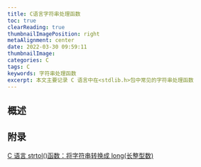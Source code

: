 ```yaml
---
title: C语言字符串处理函数
toc: true
clearReading: true
thumbnailImagePosition: right
metaAlignment: center
date: 2022-03-30 09:59:11
thumbnailImage:
categories: C
tags: C
keywords: 字符串处理函数
excerpt: 本文主要记录 C 语言中在<stdlib.h>包中常见的字符串处理函数
---
```


<!-- toc -->

## 概述

## 附录

[C 语言 strtol()函数：将字符串转换成 long(长整型数)](http://c.biancheng.net/cpp/html/129.html)
